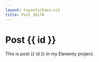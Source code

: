 ```yaml
---
layout: layouts/base.njk
title: Post 10178
---
```


# Post {{ id }}

This is post {{ id }} in my Eleventy project.
